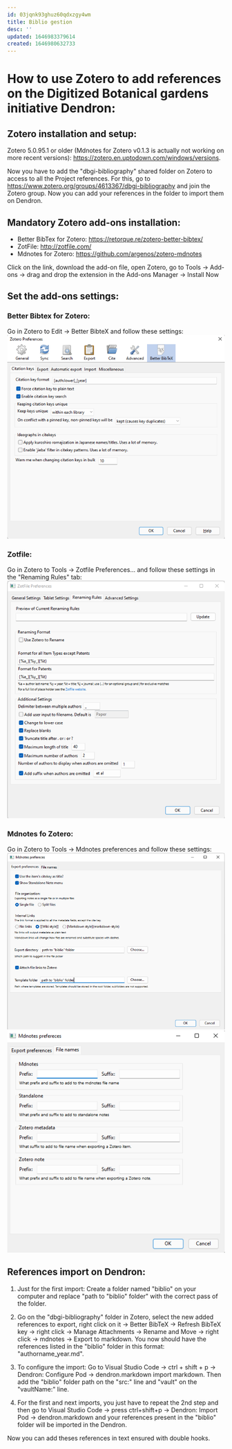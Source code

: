 ```yaml
---
id: 03jqnk93ghuz60qdxzgy4wm
title: Biblio gestion
desc: ''
updated: 1646983379614
created: 1646980632733
---
```

# How to use Zotero to add references on the Digitized Botanical gardens initiative Dendron:

## Zotero installation and setup:
Zotero 5.0.95.1 or older (Mdnotes for Zotero v0.1.3 is actually not working on more recent versions): https://zotero.en.uptodown.com/windows/versions.

Now you have to add the "dbgi-bibliography" shared folder on Zotero to access to all the Project references. For this, go to https://www.zotero.org/groups/4613367/dbgi-bibliography and join the Zotero group. Now you can add your references in the folder to import them on Dendron.

## Mandatory Zotero add-ons installation:
- Better BibTex for Zotero: https://retorque.re/zotero-better-bibtex/
- ZotFile: http://zotfile.com/
- Mdnotes for Zotero: https://github.com/argenos/zotero-mdnotes

Click on the link, download the add-on file, open Zotero, go to Tools -> Add-ons -> drag and drop the extension in the Add-ons Manager -> Install Now

## Set the add-ons settings:

### Better Bibtex for Zotero:
Go in Zotero to Edit -> Better BibteX and follow these settings:
![Better BibteX settings](assets/images/Bibtex_settings.png)

### Zotfile:
Go in Zotero to Tools -> Zotfile Preferences... and follow these settings in the "Renaming Rules" tab:
![Zotfile settings](assets/images/Zotfile_settings.png)

### Mdnotes fo Zotero:
Go in Zotero to Tools -> Mdnotes preferences and follow these settings:
![Mdnotes settings 1](assets/images/Mdnotes_settings_1.png)
![Mdnotes settings 2](assets/images/Mdnotes_settings_2.png)

## References import on Dendron:
1) Just for the first import: Create a folder named "biblio" on your computer and replace "path to "biblio" folder" with the correct pass of the folder.

2) Go on the "dbgi-bibliography" folder in Zotero, select the new added references to export, right click on it -> Better BibTeX -> Refresh BibTeX key -> right click -> Manage Attachments -> Rename and Move -> right click -> mdnotes -> Export to markdown. You now should have the references listed in the "biblio" folder in this format: "authorname_year.md".

3) To configure the import: Go to Visual Studio Code -> ctrl + shift + p -> Dendron: Configure Pod -> dendron.markdown import markdown. Then add the "biblio" folder path on the "src:" line and "vault" on the "vaultName:" line.

4) For the first and next imports, you just have to repeat the 2nd step and then go to Visual Studio Code -> press ctrl+shift+p -> Dendron: Import Pod -> dendron.markdown and your references present in the "biblio" folder will be imported in the Dendron.

Now you can add theses references in text ensured with double hooks.